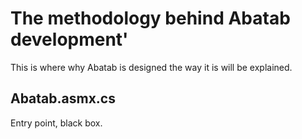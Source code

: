 # The methodology behind Abatab development'

This is where why Abatab is designed the way it is will be explained.

## Abatab.asmx.cs

Entry point, black box.